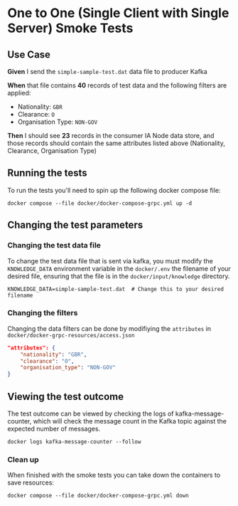 # One to One (Single Client with Single Server) Smoke Tests

## Use Case

**Given** I send the `simple-sample-test.dat` data file to producer Kafka

**When** that file contains **40** records of test data and the following filters are applied:

* Nationality: `GBR`
* Clearance: `O`
* Organisation Type: `NON-GOV`

**Then** I should see **23** records in the consumer IA Node data store, and those records should contain the same
attributes listed above (Nationality, Clearance, Organisation Type)

## Running the tests

To run the tests you'll need to spin up the following docker compose file:

```shells
docker compose --file docker/docker-compose-grpc.yml up -d   
```

## Changing the test parameters

### Changing the test data file

To change the test data file that is sent via kafka, you must modify the `KNOWLEDGE_DATA` environment variable in the
`docker/.env` the filename of your desired file, ensuring that the file is in the `docker/input/knowledge` directory.

```
KNOWLEDGE_DATA=simple-sample-test.dat  # Change this to your desired filename
```

### Changing the filters

Changing the data filters can be done by modifiying the `attributes` in `docker/docker-grpc-resources/access.json`

```json
"attributes": {
    "nationality": "GBR",
    "clearance": "O",
    "organisation_type": "NON-GOV"
}
```

## Viewing the test outcome

The test outcome can be viewed by checking the logs of kafka-message-counter, which will check the message count in the
Kafka topic against the expected number of messages.

```shell
docker logs kafka-message-counter --follow 
```

### Clean up

When finished with the smoke tests you can take down the containers to save resources:

```shell
docker compose --file docker/docker-compose-grpc.yml down
```

